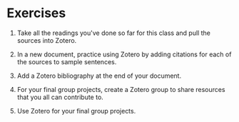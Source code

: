 # Exercises

1. Take all the readings you've done so far for this class and pull the sources into Zotero.

2. In a new document, practice using Zotero by adding citations for each of the sources to sample sentences.

3. Add a Zotero bibliography at the end of your document.

4. For your final group projects, create a Zotero group to share resources that you all can contribute to.

5. Use Zotero for your final group projects.


